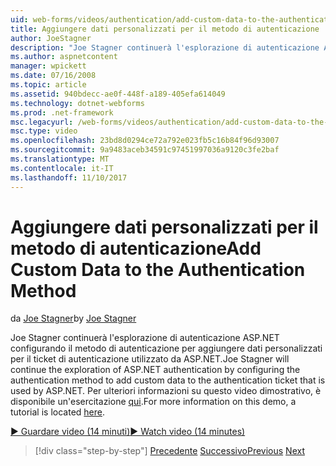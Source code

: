 ```yaml
---
uid: web-forms/videos/authentication/add-custom-data-to-the-authentication-method
title: Aggiungere dati personalizzati per il metodo di autenticazione | Documenti Microsoft
author: JoeStagner
description: "Joe Stagner continuerà l'esplorazione di autenticazione ASP.NET configurando il metodo di autenticazione per aggiungere dati personalizzati per il ticket di autenticazione..."
ms.author: aspnetcontent
manager: wpickett
ms.date: 07/16/2008
ms.topic: article
ms.assetid: 940bdecc-ae0f-448f-a189-405efa614049
ms.technology: dotnet-webforms
ms.prod: .net-framework
msc.legacyurl: /web-forms/videos/authentication/add-custom-data-to-the-authentication-method
msc.type: video
ms.openlocfilehash: 23bd8d0294ce72a792e023fb5c16b84f96d93007
ms.sourcegitcommit: 9a9483aceb34591c97451997036a9120c3fe2baf
ms.translationtype: MT
ms.contentlocale: it-IT
ms.lasthandoff: 11/10/2017
---
```

<a name="add-custom-data-to-the-authentication-method"></a><span data-ttu-id="75a89-103">Aggiungere dati personalizzati per il metodo di autenticazione</span><span class="sxs-lookup"><span data-stu-id="75a89-103">Add Custom Data to the Authentication Method</span></span>
====================
<span data-ttu-id="75a89-104">da [Joe Stagner](https://github.com/JoeStagner)</span><span class="sxs-lookup"><span data-stu-id="75a89-104">by [Joe Stagner](https://github.com/JoeStagner)</span></span>

<span data-ttu-id="75a89-105">Joe Stagner continuerà l'esplorazione di autenticazione ASP.NET configurando il metodo di autenticazione per aggiungere dati personalizzati per il ticket di autenticazione utilizzato da ASP.NET.</span><span class="sxs-lookup"><span data-stu-id="75a89-105">Joe Stagner will continue the exploration of ASP.NET authentication by configuring the authentication method to add custom data to the authentication ticket that is used by ASP.NET.</span></span> <span data-ttu-id="75a89-106">Per ulteriori informazioni su questo video dimostrativo, è disponibile un'esercitazione [qui](../../overview/older-versions-security/introduction/forms-authentication-configuration-and-advanced-topics-vb.md).</span><span class="sxs-lookup"><span data-stu-id="75a89-106">For more information on this demo, a tutorial is located [here](../../overview/older-versions-security/introduction/forms-authentication-configuration-and-advanced-topics-vb.md).</span></span>

[<span data-ttu-id="75a89-107">&#9654; Guardare video (14 minuti)</span><span class="sxs-lookup"><span data-stu-id="75a89-107">&#9654; Watch video (14 minutes)</span></span>](https://channel9.msdn.com/Blogs/ASP-NET-Site-Videos/add-custom-data-to-the-authentication-method)

>[!div class="step-by-step"]
<span data-ttu-id="75a89-108">[Precedente](forms-login-custom-key-configuration.md)
[Successivo](use-custom-principal-objects.md)</span><span class="sxs-lookup"><span data-stu-id="75a89-108">[Previous](forms-login-custom-key-configuration.md)
[Next](use-custom-principal-objects.md)</span></span>
